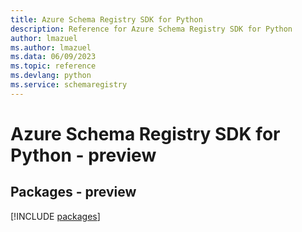```yaml
---
title: Azure Schema Registry SDK for Python
description: Reference for Azure Schema Registry SDK for Python
author: lmazuel
ms.author: lmazuel
ms.data: 06/09/2023
ms.topic: reference
ms.devlang: python
ms.service: schemaregistry
---
```

# Azure Schema Registry SDK for Python - preview
## Packages - preview
[!INCLUDE [packages](schema-registry-index.md)]